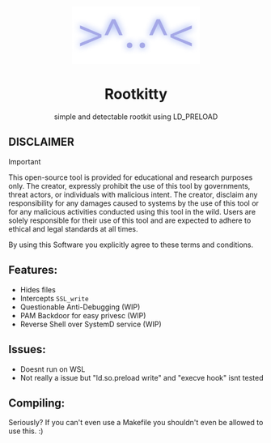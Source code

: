 <p align=center>
    <img src=assets/Rootkitty.png width=50%></img>
</p>
<h1 align=center>Rootkitty</h1>
<p align=center>simple and detectable rootkit using LD_PRELOAD</p>

## **DISCLAIMER**
> [!IMPORTANT]
> This open-source tool is provided for educational and research purposes only. 
> The creator, expressly prohibit the use of this tool by governments, threat actors, or individuals with malicious intent. 
> The creator, disclaim any responsibility for any damages caused to systems by the use of this tool or for any malicious activities conducted using this tool in the wild. 
> Users are solely responsible for their use of this tool and are expected to adhere to ethical and legal standards at all times. 
> 
> By using this Software you explicitly agree to these terms and conditions.

## Features:
- Hides files                                                   
- Intercepts `SSL_write`
- Questionable Anti-Debugging   (WIP)
- PAM Backdoor for easy privesc (WIP)
- Reverse Shell over SystemD service (WIP)

## Issues:
- Doesnt run on WSL
- Not really a issue but "ld.so.preload write" and "execve hook" isnt tested

## Compiling:
Seriously? If you can't even use a Makefile you shouldn't even be allowed to use this. :)

